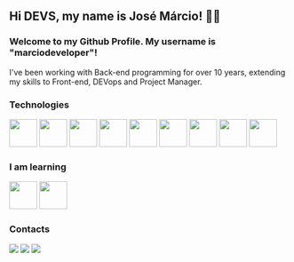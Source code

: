 ## Hi DEVS, my name is José Márcio! 👋🏻
### Welcome to my Github Profile. My username is "marciodeveloper"!

I've been working with Back-end programming for over 10 years, extending my skills to Front-end, DEVops and Project Manager.

### Technologies

<img src="https://cdn.jsdelivr.net/gh/devicons/devicon/icons/php/php-plain.svg" height="50" width="50" />    <img src="https://cdn.jsdelivr.net/gh/devicons/devicon/icons/mysql/mysql-plain-wordmark.svg" width="50" height="50" />    <img src="https://cdn.jsdelivr.net/gh/devicons/devicon/icons/laravel/laravel-plain-wordmark.svg" height="50" width="50" />    <img src="https://cdn.jsdelivr.net/gh/devicons/devicon/icons/javascript/javascript-plain.svg" height="50" width="50" />    <img src="https://cdn.jsdelivr.net/gh/devicons/devicon/icons/vuejs/vuejs-original-wordmark.svg" height="50" width="50" />    <img src="https://cdn.jsdelivr.net/gh/devicons/devicon/icons/react/react-original-wordmark.svg" width="50" height="50" />    <img src="https://cdn.jsdelivr.net/gh/devicons/devicon/icons/nodejs/nodejs-original.svg" height="50" width="50" />    <img src="https://cdn.jsdelivr.net/gh/devicons/devicon/icons/dotnetcore/dotnetcore-original.svg" height="50" width="50" />    <img src="https://cdn.jsdelivr.net/gh/devicons/devicon/icons/git/git-original.svg" width="50" height="50" />

### I am learning

<img src="https://cdn.jsdelivr.net/gh/devicons/devicon/icons/python/python-plain.svg" width="50" height="50" />    <img src="https://cdn.jsdelivr.net/gh/devicons/devicon/icons/flutter/flutter-plain.svg" width="50" height="50" />

### Contacts

<div>

<a href="https://instagram.com/josebarthem" target="_blank"><img src="https://img.shields.io/badge/-Instagram-%23E4405F?style=for-the-badge&logo=instagram&logoColor=white" target="_blank"></a>
<a href = "mailto:jose.barthem@gmail.com"><img src="https://img.shields.io/badge/Gmail-D14836?style=for-the-badge&logo=gmail&logoColor=white" target="_blank"></a>
<a href="https://www.linkedin.com/in/jmarcio82" target="_blank"><img src="https://img.shields.io/badge/-LinkedIn-%230077B5?style=for-the-badge&logo=linkedin&logoColor=white" target="_blank"></a>   
</div>


  

          
          
          
          
          
          
          
          
          

<!--
**marciodeveloper/marciodeveloper** is a ✨ _special_ ✨ repository because its `README.md` (this file) appears on your GitHub profile.

Here are some ideas to get you started:

- 🔭 I’m currently working on ...
- 🌱 I’m currently learning ...
- 👯 I’m looking to collaborate on ...
- 🤔 I’m looking for help with ...
- 💬 Ask me about ...
- 📫 How to reach me: ...
- 😄 Pronouns: ...
- ⚡ Fun fact: ...
-->
